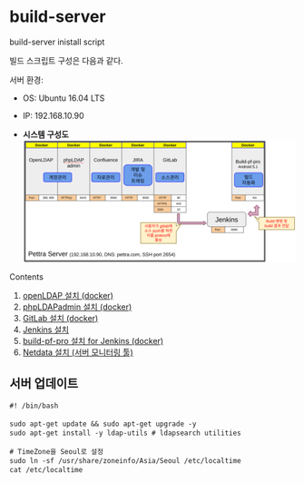 # build-server
build-server inistall script

빌드 스크립트 구성은 다음과 같다.

서버 환경:
* OS: Ubuntu 16.04 LTS
* IP: 192.168.10.90

* **시스템 구성도**
![](/assets/build_system.png)  


Contents  
1. [openLDAP 설치 (docker)](https://github.com/roykang75/build-server/blob/master/setupOpenLDAP.md)  
2. [phpLDAPadmin 설치 (docker)](https://github.com/roykang75/build-server/blob/master/setupPHPLDAPadmin.md)  
3. [GitLab 설치 (docker)](https://github.com/roykang75/build-server/blob/master/setupGitLab.md)  
4. [Jenkins 설치](https://github.com/roykang75/build-server/blob/master/setupJenkins.md)  
5. [build-pf-pro 설치 for Jenkins (docker)](https://github.com/roykang75/build-server/blob/master/setupBuild-pf-pro.md)  
6. [Netdata 설치 (서버 모니터링 툴)](https://github.com/roykang75/build-server/blob/master/setupNetdata.md)  

## 서버 업데이트
```
#! /bin/bash

sudo apt-get update && sudo apt-get upgrade -y
sudo apt-get install -y ldap-utils # ldapsearch utilities

# TimeZone을 Seoul로 설정
sudo ln -sf /usr/share/zoneinfo/Asia/Seoul /etc/localtime
cat /etc/localtime
```